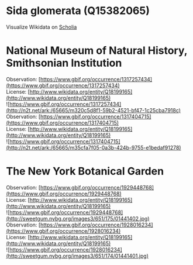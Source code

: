 
Sida glomerata (Q15382065)
==========================
  
Visualize Wikidata on [Scholia](https://scholia.toolforge.org/taxon/Q15382065)
# National Museum of Natural History, Smithsonian Institution
  
Observation: [https://www.gbif.org/occurrence/1317257434](https://www.gbif.org/occurrence/1317257434)  
License: [http://www.wikidata.org/entity/Q18199165](http://www.wikidata.org/entity/Q18199165)  
![https://www.gbif.org/occurrence/1317257434](http://n2t.net/ark:/65665/m320c5d8f1-59b2-4521-bf47-1c25cba7918c)  
Observation: [https://www.gbif.org/occurrence/1317404715](https://www.gbif.org/occurrence/1317404715)  
License: [http://www.wikidata.org/entity/Q18199165](http://www.wikidata.org/entity/Q18199165)  
![https://www.gbif.org/occurrence/1317404715](http://n2t.net/ark:/65665/m35cfa7f05-0a3b-424b-9755-e1bedaf91278)
# The New York Botanical Garden
  
Observation: [https://www.gbif.org/occurrence/1929448768](https://www.gbif.org/occurrence/1929448768)  
License: [http://www.wikidata.org/entity/Q18199165](http://www.wikidata.org/entity/Q18199165)  
![https://www.gbif.org/occurrence/1929448768](http://sweetgum.nybg.org/images3/651/175/01441402.jpg)  
Observation: [https://www.gbif.org/occurrence/1928016234](https://www.gbif.org/occurrence/1928016234)  
License: [http://www.wikidata.org/entity/Q18199165](http://www.wikidata.org/entity/Q18199165)  
![https://www.gbif.org/occurrence/1928016234](http://sweetgum.nybg.org/images3/651/174/01441401.jpg)